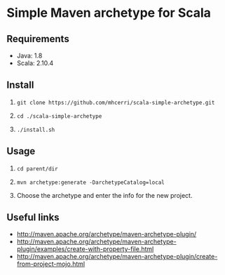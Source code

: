 
Simple Maven archetype for Scala
================================

Requirements
------------

- Java: 1.8
- Scala: 2.10.4

Install
-------

1. `git clone https://github.com/mhcerri/scala-simple-archetype.git`

2. `cd ./scala-simple-archetype`

3. `./install.sh`

Usage
-----

1. `cd parent/dir`

2. `mvn archetype:generate -DarchetypeCatalog=local`

3. Choose the archetype and enter the info for the new project.

Useful links
------------

- http://maven.apache.org/archetype/maven-archetype-plugin/
- http://maven.apache.org/archetype/maven-archetype-plugin/examples/create-with-property-file.html
- http://maven.apache.org/archetype/maven-archetype-plugin/create-from-project-mojo.html

